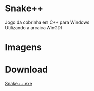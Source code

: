 # Snake++
Jogo da cobrinha em C++ para Windows  
Utilizando a arcaica WinGDI
# Imagens

# Download
[Snake++.exe](bin/Release/Snake++.exe)
